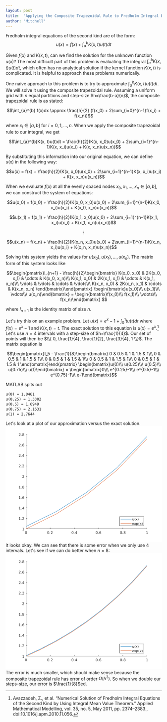 ```yaml
---
layout: post
title:  "Applying the Composite Trapezoidal Rule to Fredholm Integral Equations of the Second Kind"
author: "Mitchell"
---
```


<script type="text/javascript" src="https://cdnjs.cloudflare.com/ajax/libs/mathjax/2.7.1/MathJax.js?config=TeX-AMS-MML_HTMLorMML">
</script>

<script type="text/x-mathjax-config">
MathJax.Hub.Config({
  tex2jax: {
    inlineMath: [['$','$'], ['\\(','\\)']],
    displayMath: [['$$','$$'], ['\[','\]']],
    processEscapes: true,
    processEnvironments: true,
    skipTags: ['script', 'noscript', 'style', 'textarea', 'pre'],
    TeX: { equationNumbers: { autoNumber: "AMS" },
         extensions: ["AMSmath.js", "AMSsymbols.js"] }
  }
});
</script>

Fredholm integral equations of the second kind are of the form:
$$u(x) = f(x) + \int_{a}^{b} K(x,t)u(t)dt$$

Given $f(x)$ and $K(x,t)$, can we find the solution for the unknown function $u(x)$? The most difficult part of this problem is evaluating the integral $\int_{a}^{b} K(x,t)u(t) dt$, which often has no analytical solution if the kernel function $K(x,t)$ is complicated. It is helpful to approach these problems numerically.

One naive approach to this problem is to try to approximate $\int_{a}^{b} K(x,t)u(t) dt$. We will solve it using the composite trapezoidal rule. Assuming a uniform grid with $n$ equal partitions and step-size $h=\frac{b-a}{n}$, the composite trapezoidal rule is as stated:

$$\int_{a}^{b} f(x)dx \approx \frac{h}{2} (f(x_0) + 2\sum_{i=0}^{n-1}f(x_i) + f(x_n))$$

where $x_i \in [a,b]$ for $i = 0, 1, \dots, n$. When we apply the composite trapezoidal rule to our integral, we get

$$\int_{a}^{b}K(x, t)u(t)dt = \frac{h}{2}(K(x, x_0)u(x_0) + 2\sum_{i=1}^{n-1}K(x, x_i)u(x_i) + K(x, x_n)u(x_n))$$


By substituting this information into our original equation, we can define $u(x)$ in the following way:

$$u(x) = f(x) + \frac{h}{2}(K(x, x_0)u(x_0) + 2\sum_{i=1}^{n-1}K(x, x_i)u(x_i) + K(x, x_n)u(x_n))$$

When we evaluate $f(x)$ at all the evenly spaced nodes $x_0, x_1, \dots , x_n \in [a,b]$, we can construct the system of equations:


$$u(x_0) = f(x_0) + \frac{h}{2}(K(x_0, x_0)u(x_0) + 2\sum_{i=1}^{n-1}K(x_0, x_i)u(x_i) + K(x_0, x_n)u(x_n))$$

$$u(x_1) = f(x_1) + \frac{h}{2}(K(x_1, x_0)u(x_0) + 2\sum_{i=1}^{n-1}K(x_1, x_i)u(x_i) + K(x_1, x_n)u(x_n))$$

$$\vdots$$

$$u(x_n) = f(x_n) + \frac{h}{2}(K(x_n, x_0)u(x_0) + 2\sum_{i=1}^{n-1}K(x_n, x_i)u(x_i) + K(x_n, x_n)u(x_n))$$

Solving this system yields the values for $u(x_0), u(x_1),\dots,u(x_n)$. The matrix form of this system looks like

$$\begin{pmatrix}I_{n+1} -
\frac{h}{2}\begin{bmatrix}
K(x_0, x_0) & 2K(x_0, x_1) & \cdots & K(x_0, x_n)\\\
K(x_1, x_0) & 2K(x_1, x_1) & \cdots & K(x_1, x_n)\\\
\vdots & \vdots & \cdots & \vdots\\\
K(x_n, x_0) & 2K(x_n, x_1) & \cdots & K(x_n, x_n)
\end{bmatrix}\end{pmatrix}
\begin{bmatrix}u(x_0)\\\ u(x_1)\\\ \vdots\\\ u(x_n)\end{bmatrix}
= \begin{bmatrix}f(x_0)\\\ f(x_1)\\\ \vdots\\\ f(x_n)\end{bmatrix}
$$

where $I_{n+1}$ is the identity matrix of size $n$.

Let's try this on an example problem. Let $u(x) = e^x-1+\int_{0}^{1}tu(t)dt$ where $f(x) = e^x-1$ and $K(x,t)=t$. The exact solution to this equation is $u(x)=e^x$.[^1] Let's use $n=4$ intervals with a step-size of  $h=\frac{1}{4}$. Our set of points will then be $\\{ 0, \frac{1}{4}, \frac{1}{2}, \frac{3}{4}, 1 \\}$. The matrix equation is

$$\begin{pmatrix}I_5 -
\frac{1}{8}\begin{bmatrix}
0 & 0.5 & 1 & 1.5 & 1\\\
0 & 0.5 & 1 & 1.5 & 1\\\
0 & 0.5 & 1 & 1.5 & 1\\\
0 & 0.5 & 1 & 1.5 & 1\\\
0 & 0.5 & 1 & 1.5 & 1
\end{bmatrix}\end{pmatrix}
\begin{bmatrix}u(0)\\\ u(0.25)\\\ u(0.5)\\\ u(0.75)\\\ u(1)\end{bmatrix} =
\begin{bmatrix}0\\\ e^{0.25}-1\\\ e^{0.5}-1\\\ e^{0.75}-1\\\ e-1\end{bmatrix}$$

MATLAB spits out
```
u(0) = 1.0461
u(0.25) = 1.3302
u(0.5) = 1.6949
u(0.75) = 2.1631
u(1) = 2.7644
```

Let's look at a plot of our approximation versus the exact solution. ![n=4](/assets/img/trapezoid4.png)
It looks okay. We can see that there is some error when we only use 4 intervals. Let's see if we can do better when $n=8$: ![n=8](/assets/img/trapezoid8.png) The error is much smaller, which should make sense because the composite trapezoidal rule has error of order $O(h^3)$. So when we double our steps-size, our error is $\frac{1}{8}$ed.


[^1]:Avazzadeh, Z., et al. “Numerical Solution of Fredholm Integral Equations of the Second Kind by Using Integral Mean Value Theorem.” Applied Mathematical Modelling, vol. 35, no. 5, May 2011, pp. 2374–2383., doi:10.1016/j.apm.2010.11.056.
